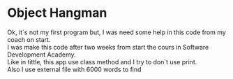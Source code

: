 # Object Hangman

<p>Ok, it`s not my first program but, I was need some help in this code from my coach on start.<br>
I was make this code after two weeks from start the cours in Software Development Academy.<br>
Like in tittle, this app use class method and I try to don`t use print.<br>
Also I use external file with 6000 words to find</p>

